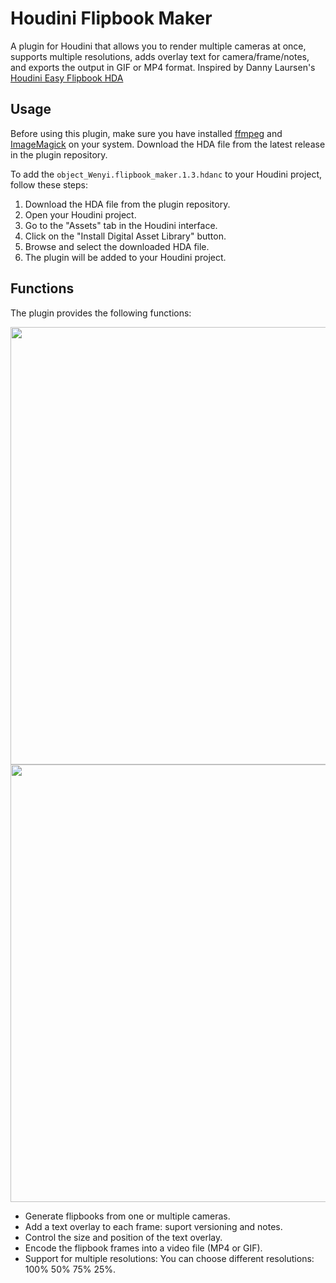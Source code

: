 # Houdini Flipbook Maker

A plugin for Houdini that allows you to render multiple cameras at once, supports multiple resolutions, adds overlay text for camera/frame/notes, and exports the output in GIF or MP4 format.
Inspired by Danny Laursen's [Houdini Easy Flipbook HDA](https://dannylrsn.gumroad.com/l/lfgcnh)

## Usage

Before using this plugin, make sure you have installed [ffmpeg](https://ffmpeg.org/) and [ImageMagick](https://imagemagick.org/) on your system.
Download the HDA file from the latest release in the plugin repository.

To add the `object_Wenyi.flipbook_maker.1.3.hdanc` to your Houdini project, follow these steps:

1. Download the HDA file from the plugin repository.
2. Open your Houdini project.
3. Go to the "Assets" tab in the Houdini interface.
4. Click on the "Install Digital Asset Library" button.
5. Browse and select the downloaded HDA file.
6. The plugin will be added to your Houdini project.

## Functions

The plugin provides the following functions: 

<img src="https://github.com/wzhang1998/houdini_flipbook_maker/assets/67906283/b52efa24-7421-47c2-864d-d7a1d7de3871" width='700'>\
<img src="https://github.com/wzhang1998/houdini_flipbook_maker/assets/67906283/d3625a24-6352-411a-a3a9-0216136627e9" width='700'>

- Generate flipbooks from one or multiple cameras.
- Add a text overlay to each frame: suport versioning and notes.
- Control the size and position of the text overlay.
- Encode the flipbook frames into a video file (MP4 or GIF).
- Support for multiple resolutions: You can choose different resolutions: 100% 50% 75% 25%.

